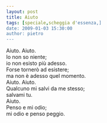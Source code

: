 ```yaml
---
layout: post
title: Aiuto
tags: [speciale,scheggia d'essenza,]
date: 2009-01-03 15:30:00
author: pietro
---
```

Aiuto. Aiuto.<br/>Io non so niente;<br/>io non esisto più adesso.<br/>Forse tornerò ad esistere;<br/>ma non è adesso quel momento.<br/>Aiuto. Aiuto.<br/>Qualcuno mi salvi da me stesso;<br/>salvami tu.<br/>Aiuto.<br/>Penso e mi odio;<br/>mi odio e penso peggio.
